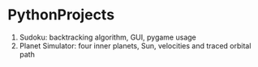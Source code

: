 # PythonProjects
1. Sudoku: backtracking algorithm, GUI, pygame usage
2. Planet Simulator: four inner planets, Sun, velocities and traced orbital path 
